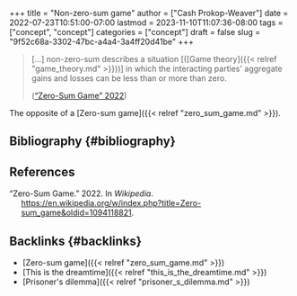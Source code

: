+++
title = "Non-zero-sum game"
author = ["Cash Prokop-Weaver"]
date = 2022-07-23T10:51:00-07:00
lastmod = 2023-11-10T11:07:36-08:00
tags = ["concept", "concept"]
categories = ["concept"]
draft = false
slug = "9f52c68a-3302-47bc-a4a4-3a4ff20d41be"
+++

> [...] non-zero-sum describes a situation [([Game theory]({{< relref "game_theory.md" >}}))] in which the interacting parties' aggregate gains and losses can be less than or more than zero.
>
> (<a href="#citeproc_bib_item_1">“Zero-Sum Game” 2022</a>)

The opposite of a [Zero-sum game]({{< relref "zero_sum_game.md" >}}).


## Bibliography {#bibliography}

## References

<style>.csl-entry{text-indent: -1.5em; margin-left: 1.5em;}</style><div class="csl-bib-body">
  <div class="csl-entry"><a id="citeproc_bib_item_1"></a>“Zero-Sum Game.” 2022. In <i>Wikipedia</i>. <a href="https://en.wikipedia.org/w/index.php?title=Zero-sum_game&oldid=1094118821">https://en.wikipedia.org/w/index.php?title=Zero-sum_game&#38;oldid=1094118821</a>.</div>
</div>


## Backlinks {#backlinks}

-   [Zero-sum game]({{< relref "zero_sum_game.md" >}})
-   [This is the dreamtime]({{< relref "this_is_the_dreamtime.md" >}})
-   [Prisoner's dilemma]({{< relref "prisoner_s_dilemma.md" >}})
